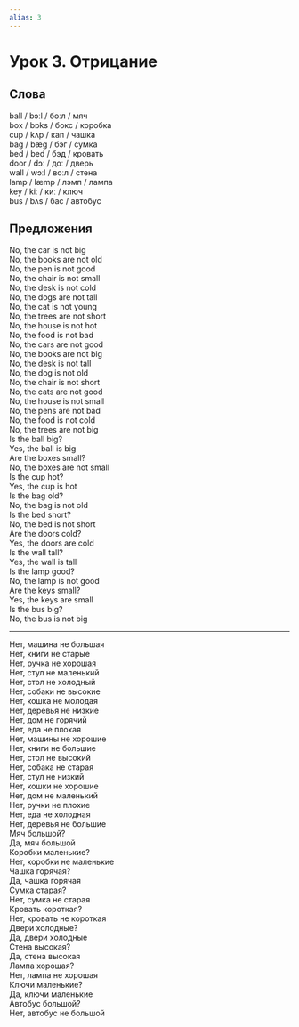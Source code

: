 ```yaml
---
alias: 3
---
```


# Урок 3. Отрицание

## Слова

ball / bɔːl / боːл / мяч  
box / bɒks / бокс / коробка  
cup / kʌp / кап / чашка  
bag / bæɡ / бэг / сумка  
bed / bed / бэд / кровать  
door / dɔː / доː / дверь  
wall / wɔːl / воːл / стена  
lamp / læmp / лэмп / лампа  
key / kiː / киː / ключ  
bus / bʌs / бас / автобус

## Предложения

No, the car is not big  
No, the books are not old  
No, the pen is not good  
No, the chair is not small  
No, the desk is not cold  
No, the dogs are not tall  
No, the cat is not young  
No, the trees are not short  
No, the house is not hot  
No, the food is not bad  
No, the cars are not good  
No, the books are not big  
No, the desk is not tall  
No, the dog is not old  
No, the chair is not short  
No, the cats are not good  
No, the house is not small  
No, the pens are not bad  
No, the food is not cold  
No, the trees are not big  
Is the ball big?  
Yes, the ball is big  
Are the boxes small?  
No, the boxes are not small  
Is the cup hot?  
Yes, the cup is hot  
Is the bag old?  
No, the bag is not old  
Is the bed short?  
No, the bed is not short  
Are the doors cold?  
Yes, the doors are cold  
Is the wall tall?  
Yes, the wall is tall  
Is the lamp good?  
No, the lamp is not good  
Are the keys small?  
Yes, the keys are small  
Is the bus big?  
No, the bus is not big

---

Нет, машина не большая  
Нет, книги не старые  
Нет, ручка не хорошая  
Нет, стул не маленький  
Нет, стол не холодный  
Нет, собаки не высокие  
Нет, кошка не молодая  
Нет, деревья не низкие  
Нет, дом не горячий  
Нет, еда не плохая  
Нет, машины не хорошие  
Нет, книги не большие  
Нет, стол не высокий  
Нет, собака не старая  
Нет, стул не низкий  
Нет, кошки не хорошие  
Нет, дом не маленький  
Нет, ручки не плохие  
Нет, еда не холодная  
Нет, деревья не большие  
Мяч большой?  
Да, мяч большой  
Коробки маленькие?  
Нет, коробки не маленькие  
Чашка горячая?  
Да, чашка горячая  
Сумка старая?  
Нет, сумка не старая  
Кровать короткая?  
Нет, кровать не короткая  
Двери холодные?  
Да, двери холодные  
Стена высокая?  
Да, стена высокая  
Лампа хорошая?  
Нет, лампа не хорошая  
Ключи маленькие?  
Да, ключи маленькие  
Автобус большой?  
Нет, автобус не большой
